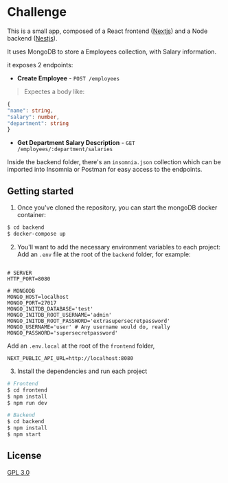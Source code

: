 # Challenge

This is a small app, composed of a React frontend ([Nextjs](nextjs.org/)) and a Node backend ([Nestjs](https://nestjs.com/)).  

It uses MongoDB to store a Employees collection, with Salary information.


it exposes 2 endpoints:  

- **Create Employee** - `POST /employees`

> Expectes a body like:

```ts
{
"name": string,
"salary": number,
"department": string
}
```

- **Get Department Salary Description** - `GET /employees/:department/salaries`

Inside the backend folder, there's an `insomnia.json` collection which can be imported into Insomnia or Postman for easy access to the endpoints.

## Getting started

1. Once you've cloned the repository, you can start the mongoDB docker container:  

```sh
$ cd backend
$ docker-compose up

```
  

2. You'll want to add the necessary environment variables to each project:
Add an `.env` file at the root of the `backend` folder, for example:
```

# SERVER
HTTP_PORT=8080

# MONGODB
MONGO_HOST=localhost
MONGO_PORT=27017
MONGO_INITDB_DATABASE='test'
MONGO_INITDB_ROOT_USERNAME='admin'
MONGO_INITDB_ROOT_PASSWORD='extrasupersecretpassword'
MONGO_USERNAME='user' # Any username would do, really
MONGO_PASSWORD='supersecretpassword'
```

Add an `.env.local` at the root of the `frontend` folder,

  

```
NEXT_PUBLIC_API_URL=http://localhost:8080
```
3. Install the dependencies and run each project
```sh
# Frontend
$ cd frontend
$ npm install
$ npm run dev

# Backend
$ cd backend
$ npm install
$ npm start

```
  

## License

[GPL 3.0](https://choosealicense.com/licenses/gpl-3.0/)
